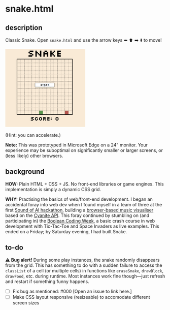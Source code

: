 # snake.html

## description

Classic Snake. Open `snake.html` and use the arrow keys :arrow_left: :arrow_up: :arrow_right: :arrow_down: to move!

<img src='./demo.gif' width=50% height=50% alt='Demo of snake.html'>

<br>

(Hint: you can accelerate.)

**Note:** This was prototyped in Microsoft Edge on a 24" monitor. Your experience may be suboptimal on significantly smaller or larger screens, or (less likely) other browsers.

## background

**HOW:** Plain HTML + CSS + JS. No front-end libraries or game engines. This implementation is simply a dynamic CSS grid.

**WHY:** Practising the basics of web/front-end development. I began an accidental foray into web dev when I found myself in a team of three at the first [Sound of AI hackathon](https://musikalkemist.github.io/thesoundofaihackathon/), building a [browser-based music visualiser](https://github.com/ryanlin/soai) based on the [Cyanite API](https://api-docs.cyanite.ai/). This foray continued by stumbling on (and participating in) the [Boolean Coding Week](https://www.youtube.com/watch?v=zvpwhlvVdwE&list=PLyZlgnMIXPSN-bYZ-TXeazb-jaY6XWfJk), a basic crash course in web development with Tic-Tac-Toe and Space Invaders as live examples. This ended on a Friday; by Saturday evening, I had built Snake.

## to-do

:warning: **Bug alert!** During some play instances, the snake randomly disappears from the grid. This has something to do with a sudden failure to access the `classList` of a cell (or multiple cells) in functions like `eraseSnake`, `drawBlock`, `drawFood`, etc. during runtime. Most instances work fine though—just refresh and restart if something funny happens.

- [ ] Fix bug as mentioned: #000 [Open an issue to link here.]
- [ ] Make CSS layout responsive (resizeable) to accomodate different screen sizes
